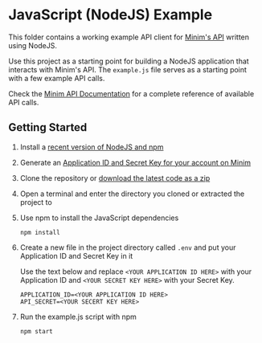 # JavaScript (NodeJS) Example

This folder contains a working example API client for [Minim's API](https://my.minim.co/api_doc) written
using NodeJS.

Use this project as a starting point for building a NodeJS application that interacts with Minim's API. The `example.js`
file serves as a starting point with a few example API calls. 

Check the [Minim API Documentation](https://my.minim.co/api_doc) for a complete reference of available API calls. 

## Getting Started

1. Install a [recent version of NodeJS and npm](https://nodejs.org/en/download/)
2. Generate an [Application ID and Secret Key for your account on Minim](https://my.minim.co/api_keys)
3. Clone the repository or [download the latest code as a zip](https://github.com/MinimSecure/minim-api-examples/archive/main.zip)
4. Open a terminal and enter the directory you cloned or extracted the project to
5. Use npm to install the JavaScript dependencies
   ```
   npm install
   ```
6. Create a new file in the project directory called `.env` and put your Application ID and Secret Key in it 
   
   Use the text below and replace `<YOUR APPLICATION ID HERE>` with your Application ID and `<YOUR SECRET KEY HERE>` 
   with your Secret Key.
   ```
   APPLICATION_ID=<YOUR APPLICATION ID HERE>
   API_SECRET=<YOUR SECERT KEY HERE>
   ```
7. Run the example.js script with npm
   ```
   npm start
   ```
